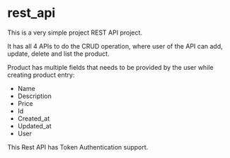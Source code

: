 # rest_api

This is a very simple project REST API project.

It has all 4 APIs to do the CRUD operation, where user of the API can add, update, delete and list the product.

Product has multiple fields that needs to be provided by the user while creating product entry:
- Name
- Description
- Price
- Id
- Created_at
- Updated_at
- User


This Rest API has Token Authentication support.
